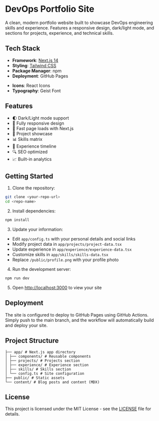 # DevOps Portfolio Site

A clean, modern portfolio website built to showcase DevOps engineering skills and experience. Features a responsive design, dark/light mode, and sections for projects, experience, and technical skills.

## Tech Stack

- **Framework**: [Next.js 14](https://nextjs.org/)
- **Styling**: [Tailwind CSS](https://tailwindcss.com/)
- **Package Manager**: npm
- **Deployment**: GitHub Pages
<!-- - **Analytics**: Vercel Analytics & Speed Insights -->
- **Icons**: React Icons
- **Typography**: Geist Font

## Features

- 🌓 Dark/Light mode support
- 📱 Fully responsive design
- 🚀 Fast page loads with Next.js
- 💼 Project showcase
- 📊 Skills matrix
- 📝 Experience timeline
- 🔍 SEO optimized
- 📈 Built-in analytics

## Getting Started

1. Clone the repository:

```bash
git clone <your-repo-url>
cd <repo-name>
```

2. Install dependencies:

```bash
npm install
```
3. Update your information:
- Edit `app/config.ts` with your personal details and social links
- Modify project data in `app/projects/project-data.tsx`
- Update experience in `app/experience/experience-data.tsx`
- Customize skills in `app/skills/skills-data.tsx`
- Replace `/public/profile.png` with your profile photo

4. Run the development server:

```bash
npm run dev
```

5. Open [http://localhost:3000](http://localhost:3000) to view your site

## Deployment

The site is configured to deploy to GitHub Pages using GitHub Actions. Simply push to the main branch, and the workflow will automatically build and deploy your site.

## Project Structure
```
├── app/ # Next.js app directory
│ ├── components/ # Reusable components
│ ├── projects/ # Projects section
│ ├── experience/ # Experience section
│ ├── skills/ # Skills section
│ └── config.ts # Site configuration
├── public/ # Static assets
└── content/ # Blog posts and content (MDX)
```
## License

This project is licensed under the MIT License - see the [LICENSE](LICENSE) file for details.